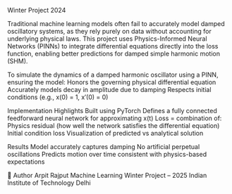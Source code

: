 Winter Project 2024

Traditional machine learning models often fail to accurately model damped oscillatory systems, as they rely purely on data without accounting for underlying physical laws. This project uses Physics-Informed Neural Networks (PINNs) to integrate differential equations directly into the loss function, enabling better predictions for damped simple harmonic motion (SHM).

To simulate the dynamics of a damped harmonic oscillator using a PINN, ensuring the model:
Honors the governing physical differential equation
Accurately models decay in amplitude due to damping
Respects initial conditions (e.g., x(0) = 1, x′(0) = 0)

Implementation Highlights
Built using PyTorch
Defines a fully connected feedforward neural network for approximating x(t)
Loss = combination of:
Physics residual (how well the network satisfies the differential equation)
Initial condition loss
Visualization of predicted vs analytical solution

Results
Model accurately captures damping
No artificial perpetual oscillations
Predicts motion over time consistent with physics-based expectations

👤 Author
Arpit Rajput
Machine Learning Winter Project – 2025
Indian Institute of Technology Delhi




